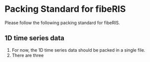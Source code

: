 # Packing Standard for fibeRIS

Please follow the following packing standard for fibeRIS.

## 1D time series data

1. For now, the 1D time series data should be packed in a single file.
2. There are three
